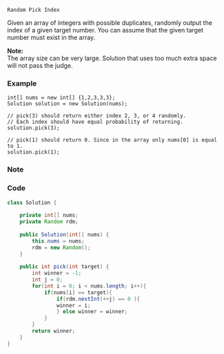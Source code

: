 ```
Random Pick Index
```

Given an array of integers with possible duplicates, randomly output the index of a given target number. You can assume that the given target number must exist in the array.

**Note:**  
The array size can be very large. Solution that uses too much extra space will not pass the judge.

### **Example**

```
int[] nums = new int[] {1,2,3,3,3};
Solution solution = new Solution(nums);

// pick(3) should return either index 2, 3, or 4 randomly. 
// Each index should have equal probability of returning.
solution.pick(3);

// pick(1) should return 0. Since in the array only nums[0] is equal to 1.
solution.pick(1);
```

### Note

### Code

```java
class Solution {
    
    private int[] nums;
    private Random rdm;
    
    public Solution(int[] nums) {
        this.nums = nums;
        rdm = new Random();
    }
    
    public int pick(int target) {
        int winner = -1;
        int j = 0;
        for(int i = 0; i < nums.length; i++){
            if(nums[i] == target){
                if(rdm.nextInt(++j) == 0 ){
                winner = i;
                } else winner = winner;
            }
        }
        return winner;
    }
}
```



